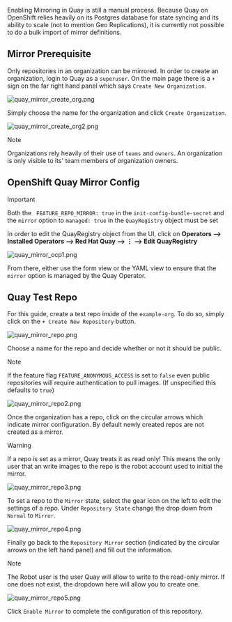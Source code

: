 Enabling Mirroring in Quay is still a manual process. Because Quay on OpenShift relies heavily on its Postgres database for state syncing and its ability to scale (not to mention Geo Replications), it is currently not possible to do a bulk import of mirror definitions.

## Mirror Prerequisite

Only repositories in an organization can be mirrored. In order to create an organization, login to Quay as a `superuser`. On the main page there is a `+` sign on the far right hand panel which says `Create New Organization`.

![quay_mirror_create_org.png](../../images/quay_mirror_create_org.png)

Simply choose the name for the organization and click `Create Organization`.

![quay_mirror_create_org2.png](../../images/quay_mirror_create_org2.png)

> [!NOTE] 
> Organizations rely heavily of their use of `teams` and `owners`. An organization is only visible to its' team members of organization owners.

## OpenShift Quay Mirror Config

> [!IMPORTANT]
> Both the ` FEATURE_REPO_MIRROR: true` in the `init-config-bundle-secret` and the `mirror` option to `managed: true` in the `QuayRegistry` object must be set

In order to edit the QuayRegistry object from the UI, click on **Operators --> Installed Operators --> Red Hat Quay --> ⋮ --> Edit QuayRegistry**

![quay_mirror_ocp1.png](../../images/quay_mirror_ocp1.png)

From there, either use the form view or the YAML view to ensure that the `mirror` option is managed by the Quay Operator.

## Quay Test Repo

For this guide, create a test repo inside of the `example-org`. To do so, simply click on the `+ Create New Repository` button.

![quay_mirror_repo.png](../../images/quay_mirror_repo.png)

Choose a name for the repo and decide whether or not it should be public.

> [!NOTE]
> If the feature flag `FEATURE_ANONYMOUS_ACCESS` is set to `false` even public repositories will require authentication to pull images. (If unspecified this defaults to `true`)

![quay_mirror_repo2.png](../../images/quay_mirror_repo2.png)

Once the organization has a repo, click on the circular arrows which indicate mirror configuration. By default newly created repos are not created as a mirror.

> [!WARNING]
> If a repo is set as a mirror, Quay treats it as read only! This means the only user that an write images to the repo is the robot account used to initial the mirror.

![quay_mirror_repo3.png](../../images/quay_mirror_repo3.png)

To set a repo to the `Mirror` state, select the gear icon on the left to edit the settings of a repo. Under `Repository State` change the drop down from `Normal` to `Mirror`.

![quay_mirror_repo4.png](../../images/quay_mirror_repo4.png)

Finally go back to the `Repository Mirror` section (indicated by the circular arrows on the left hand panel) and fill out the information.

> [!NOTE]
> The Robot user is the user Quay will allow to write to the read-only mirror. If one does not exist, the dropdown here will allow you to create one. 

![quay_mirror_repo5.png](../../images/quay_mirror_repo5.png)

Click `Enable Mirror` to complete the configuration of this repository. 